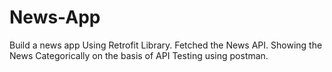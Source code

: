 # News-App
Build a news app Using Retrofit Library. Fetched the News API. Showing the News Categorically on the basis of API Testing using postman.
